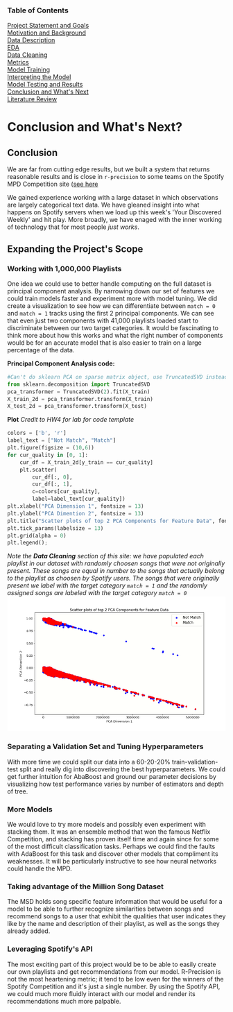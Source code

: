 ### Table of Contents
[Project Statement and Goals](https://tralpha.github.io/spotify-project/project-statement-and-goals.html) <br>
[Motivation and Background](https://tralpha.github.io/spotify-project/motivation-and-background.html) <br>
[Data Description](https://tralpha.github.io/spotify-project/data-description.html) <br>
[EDA](https://tralpha.github.io/spotify-project/eda.html) <br>
[Data Cleaning](https://tralpha.github.io/spotify-project/data-cleaning.html) <br>
[Metrics](https://tralpha.github.io/spotify-project/metrics.html) <br>
[Model Training](https://tralpha.github.io/spotify-project/model-training.html) <br>
[Interpreting the Model](https://tralpha.github.io/spotify-project/interpreting-the-model.html) <br>
[Model Testing and Results](https://tralpha.github.io/spotify-project/model-testing-and-results.html) <br>
[Conclusion and What's Next](https://tralpha.github.io/spotify-project/conclusion.html) <br>
[Literature Review](https://tralpha.github.io/spotify-project/literature-review.html) <br>


# Conclusion and What's Next?

## Conclusion
We are far from cutting edge results, but we built a system that returns reasonable results and is close in `r-precision` to some teams on the Spotify MPD Competition site ([see here](https://recsys-challenge.spotify.com/static/final_main_leaderboard.html)

We gained experience working with a large dataset in which observations are largely categorical text data.  We have gleaned insight into what happens on Spotify servers when we load up this week's 'Your Discovered Weekly' and hit play.  More broadly, we have enaged with the inner working of technology that for most people *just works*.

## Expanding the Project's Scope

### Working with 1,000,000 Playlists
One idea we could use to better handle computing on the full dataset is principal component analysis.  By narrowing down our set of features we could train models faster and experiment more with model tuning.  We did create a visualization to see how we can differentiate between `match = 0` and `match = 1` tracks using the first 2 principal components.  We can see that even just two components with 41,000 playlists loaded start to discriminate between our two target categories.  It would be fascinating to think more about how this works and what the right number of components would be for an accurate model that is also easier to train on a large percentage of the data.

**Principal Component Analysis code:**
```python
#Can't do sklearn PCA on sparse matrix object, use TruncatedSVD instead
from sklearn.decomposition import TruncatedSVD
pca_transformer = TruncatedSVD(2).fit(X_train) 
X_train_2d = pca_transformer.transform(X_train)
X_test_2d = pca_transformer.transform(X_test)
```

**Plot**
*Credit to HW4 for lab for code template*
```python
colors = ['b', 'r']
label_text = ["Not Match", "Match"] 
plt.figure(figsize = (10,6))
for cur_quality in [0, 1]:
    cur_df = X_train_2d[y_train == cur_quality] 
    plt.scatter(
        cur_df[:, 0],
        cur_df[:, 1], 
        c=colors[cur_quality], 
        label=label_text[cur_quality])
plt.xlabel("PCA Dimension 1", fontsize = 13)
plt.ylabel("PCA Dimention 2", fontsize = 13)
plt.title("Scatter plots of top 2 PCA Components for Feature Data", fontsize = 15) 
plt.tick_params(labelsize = 13)
plt.grid(alpha = 0)
plt.legend();
```
*Note the **Data Cleaning** section of this site:  we have populated each playlist in our dataset with randomly choosen songs that were not originally present.  These songs are equal in number to the songs that actually belong to the playlist as choosen by Spotify users.  The songs that were originally present we label with the target category `match = 1` and the randomly assigned songs are labeled with the target category `match = 0`*
![fig1](images/pca.png)

### Separating a Validation Set and Tuning Hyperparameters
With more time we could split our data into a 60-20-20% train-validation-test split and really dig into discovering the best hyperparameters.  We could get further intuition for AbaBoost and ground our parameter decisions by visualizing how test performance varies by number of estimators and depth of tree.

### More Models
We would love to try more models and possibly even experiment with stacking them.  It was an ensemble method that won the famous Netflix Competition, and stacking has proven itself time and again since for some of the most difficult classification tasks.  Perhaps we could find the faults with AdaBoost for this task and discover other models that compliment its weaknesses.  It will be particularly instructive to see how neural networks could handle the MPD.

### Taking advantage of the Million Song Dataset
The MSD holds song specific feature information that would be useful for a model to be able to further recognize similarities between songs and recommend songs to a user that exhibit the qualities that user indicates they like by the name and description of their playlist, as well as the songs they already added.

### Leveraging Spotify's API
The most exciting part of this project would be to be able to easily create our own playlists and get recommendations from our model.  R-Precision is not the most heartening metric; it tend to be low even for the winners of the Spotify Competition and it's just a single number.  By using the Spotify API, we could much more fluidly interact with our model and render its recommendations much more palpable.
